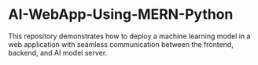 # AI-WebApp-Using-MERN-Python
This repository demonstrates how to deploy a machine learning model in a web application with seamless communication between the frontend, backend, and AI model server.
